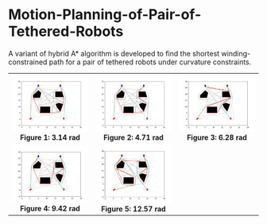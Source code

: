 # Motion-Planning-of-Pair-of-Tethered-Robots
A variant of hybrid A* algorithm is developed to find the shortest winding- constrained path for a pair of tethered robots under curvature constraints. 

<table align="center">
  <tr>
    <td align="center">
      <img src="Simulation2/3.14.png" alt="Figure 1" width="200" style="border: none;"><br>
      <b>Figure 1: 3.14 rad</b>
    </td>
    <td align="center">
      <img src="Simulation2/4.71.png" alt="Figure 2" width="200" style="border: none;"><br>
      <b>Figure 2: 4.71 rad</b>
    </td>
    <td align="center">
      <img src="Simulation2/6.28.png" alt="Figure 3" width="200" style="border: none;"><br>
      <b>Figure 3: 6.28 rad</b>
    </td>
  </tr>
  <tr>
    <td align="center">
      <img src="Simulation2/9.42.png" alt="Figure 4" width="200" style="border: none;"><br>
      <b>Figure 4: 9.42 rad</b>
    </td>
    <td align="center">
      <img src="Simulation2/12.57.png" alt="Figure 5" width="200" style="border: none;"><br>
      <b>Figure 5: 12.57 rad</b>
    </td>
    <td align="center">
      <!-- Empty cell to balance the row -->
    </td>
  </tr>
</table>





